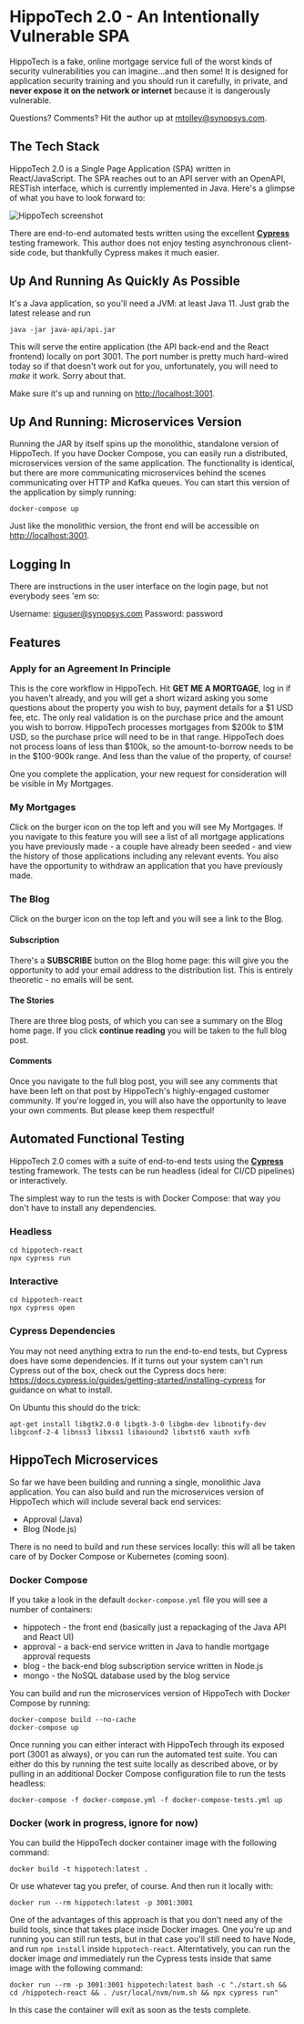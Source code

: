 # HippoTech 2.0 - An Intentionally Vulnerable SPA

HippoTech is a fake, online mortgage service full of the worst kinds of security vulnerabilities you can imagine...and then some! It is designed for application security training and you should run it carefully, in private, and **never expose it on the network or internet** because it is dangerously vulnerable.

Questions? Comments? Hit the author up at <mtolley@synopsys.com>. 

## The Tech Stack

HippoTech 2.0 is a Single Page Application (SPA) written in React/JavaScript. The SPA reaches out to an API server with an OpenAPI, RESTish interface, which is currently implemented in Java. Here's a glimpse of what you have to look forward to:

![HippoTech screenshot](screenshot.png)

There are end-to-end automated tests written using the excellent **[Cypress](https://cypress.io)** testing framework. This author does not enjoy testing asynchronous client-side code, but thankfully Cypress makes it much easier.

## Up And Running As Quickly As Possible

It's a Java application, so you'll need a JVM: at least Java 11. Just grab the latest release and run 

`java -jar java-api/api.jar`

This will serve the entire application (the API back-end and the React frontend) locally on port 3001. The port number is pretty much hard-wired today so if that doesn't work out for you, unfortunately, you will need to *make* it work. Sorry about that. 

Make sure it's up and running on <http://localhost:3001>.

## Up And Running: Microservices Version

Running the JAR by itself spins up the monolithic, standalone version of HippoTech. If you have Docker Compose, you can easily run a distributed, microservices version of the same application. The functionality is identical, but there are more communicating microservices behind the scenes communicating over HTTP and Kafka queues. You can start this version of the application by simply running:

`docker-compose up`

Just like the monolithic version, the front end will be accessible on <http://localhost:3001>.

## Logging In

There are instructions in the user interface on the login page, but not everybody sees 'em so:

Username: siguser@synopsys.com
Password: password

## Features

### Apply for an Agreement In Principle

This is the core workflow in HippoTech. Hit **GET ME A MORTGAGE**, log in if you haven't already, and you will get a short wizard asking you some questions about the property you wish to buy, payment details for a $1 USD fee, etc. The only real validation is on the purchase price and the amount you wish to borrow. HippoTech processes mortgages from $200k to $1M USD, so the purchase price will need to be in that range. HippoTech does not process loans of less than $100k, so the amount-to-borrow needs to be in the $100-900k range. And less than the value of the property, of course!

One you complete the application, your new request for consideration will be visible in My Mortgages.

### My Mortgages

Click on the burger icon on the top left and you will see My Mortgages. If you navigate to this feature you will see a list of all mortgage applications you have previously made - a couple have already been seeded - and view the history of those applications including any relevant events. You also have the opportunity to withdraw an application that you have previously made.

### The Blog


Click on the burger icon on the top left and you will see a link to the Blog. 

#### Subscription

There's a **SUBSCRIBE** button on the Blog home page: this will give you the opportunity to add your email address to the distribution list. This is entirely theoretic - no emails will be sent.

#### The Stories

There are three blog posts, of which you can see a summary on the Blog home page. If you click **continue reading** you will be taken to the full blog post.

#### Comments

Once you navigate to the full blog post, you will see any comments that have been left on that post by HippoTech's highly-engaged customer community. If you're logged in, you will also have the opportunity to leave your own comments. But please keep them respectful!

## Automated Functional Testing

HippoTech 2.0 comes with a suite of end-to-end tests using the **[Cypress](https://cypress.io)** testing framework. The tests can be run headless (ideal for CI/CD pipelines) or interactively. 

The simplest way to run the tests is with Docker Compose: that way you don't have to install any dependencies.

### Headless

```
cd hippotech-react
npx cypress run
```

### Interactive

```
cd hippotech-react
npx cypress open
```

### Cypress Dependencies

You may not need anything extra to run the end-to-end tests, but Cypress does have some dependencies. If it turns out your system can't run Cypress out of the box, check out the Cypress docs here: <https://docs.cypress.io/guides/getting-started/installing-cypress> for guidance on what to install.

On Ubuntu this should do the trick:

`apt-get install libgtk2.0-0 libgtk-3-0 libgbm-dev libnotify-dev libgconf-2-4 libnss3 libxss1 libasound2 libxtst6 xauth xvfb`

## HippoTech Microservices

So far we have been building and running a single, monolithic Java application. You can also build and run the microservices version of HippoTech which will include several back end services:

* Approval (Java)
* Blog (Node.js)

There is no need to build and run these services locally: this will all be taken care of by Docker Compose or Kubernetes (coming soon).

### Docker Compose

If you take a look in the default `docker-compose.yml` file you will see a number of containers:

* hippotech - the front end (basically just a repackaging of the Java API and React UI)
* approval  - a back-end service written in Java to handle mortgage approval requests
* blog      - the back-end blog subscription service written in Node.js
* mongo     - the NoSQL database used by the blog service

You can build and run the microservices version of HippoTech with Docker Compose by running:

```
docker-compose build --no-cache
docker-compose up
```

Once running you can either interact with HippoTech through its exposed port (3001 as always), or you can run the automated test suite. You can either do this by running the test suite locally as described above, or by pulling in an additional Docker Compose configuration file to run the tests headless:

`docker-compose -f docker-compose.yml -f docker-compose-tests.yml up`

### Docker (work in progress, ignore for now)

You can build the HippoTech docker container image with the following command:

`docker build -t hippotech:latest .`

Or use whatever tag you prefer, of course. And then run it locally with:

`docker run --rm hippotech:latest -p 3001:3001`

One of the advantages of this approach is that you don't need any of the build tools, since that takes place inside Docker images. One you're up and running you can still run tests, but in that case you'll still need to have Node, and run `npm install` inside `hippotech-react`. Alterntatively, you can run the docker image *and* immediately run the Cypress tests inside that same image with the following command:

`docker run --rm -p 3001:3001 hippotech:latest bash -c "./start.sh && cd /hippotech-react && . /usr/local/nvm/nvm.sh && npx cypress run"`

In this case the container will exit as soon as the tests complete.
